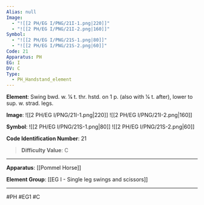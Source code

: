 ```yaml
---
Alias: null
Image:
  - "![[2 PH/EG I/PNG/21I-1.png|220]]"
  - "![[2 PH/EG I/PNG/21I-2.png|160]]"
Symbol:
  - "![[2 PH/EG I/PNG/21S-1.png|80]]"
  - "![[2 PH/EG I/PNG/21S-2.png|60]]"
Code: 21
Apparatus: PH
EG: I
DV: C
Type:
  - PH_Handstand_element
---
```

**Element**: Swing bwd. w. 1⁄4 t. thr. hstd. on 1 p. (also with 1⁄4 t. after), lower to sup. w. strad. legs.

**Image**:
![[2 PH/EG I/PNG/21I-1.png|220]]
![[2 PH/EG I/PNG/21I-2.png|160]]

**Symbol**:
![[2 PH/EG I/PNG/21S-1.png|80]]
![[2 PH/EG I/PNG/21S-2.png|60]]

**Code Identification Number**: 21

>**Difficulty Value**: C

___
**Apparatus**: [[Pommel Horse]]

**Element Group**: [[EG I -  Single leg swings and scissors]]
___
#PH #EG1 #C
